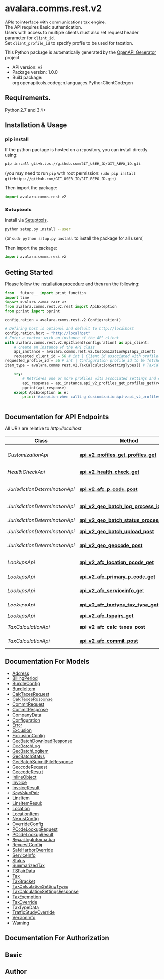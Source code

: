 # avalara.comms.rest.v2
APIs to interface with communications tax engine.<br />The API requires Basic authentication.<br />Users with access to multiple clients must also set request header parameter for <code>client_id</code>.<br />Set <code>client_profile_id</code> to specify profile to be used for taxation.

This Python package is automatically generated by the [OpenAPI Generator](https://openapi-generator.tech) project:

- API version: v2
- Package version: 1.0.0
- Build package: org.openapitools.codegen.languages.PythonClientCodegen

## Requirements.

Python 2.7 and 3.4+

## Installation & Usage
### pip install

If the python package is hosted on a repository, you can install directly using:

```sh
pip install git+https://github.com/GIT_USER_ID/GIT_REPO_ID.git
```
(you may need to run `pip` with root permission: `sudo pip install git+https://github.com/GIT_USER_ID/GIT_REPO_ID.git`)

Then import the package:
```python
import avalara.comms.rest.v2
```

### Setuptools

Install via [Setuptools](http://pypi.python.org/pypi/setuptools).

```sh
python setup.py install --user
```
(or `sudo python setup.py install` to install the package for all users)

Then import the package:
```python
import avalara.comms.rest.v2
```

## Getting Started

Please follow the [installation procedure](#installation--usage) and then run the following:

```python
from __future__ import print_function
import time
import avalara.comms.rest.v2
from avalara.comms.rest.v2.rest import ApiException
from pprint import pprint

configuration = avalara.comms.rest.v2.Configuration()

# Defining host is optional and default to http://localhost
configuration.host = "http://localhost"
# Enter a context with an instance of the API client
with avalara.comms.rest.v2.ApiClient(configuration) as api_client:
    # Create an instance of the API class
    api_instance = avalara.comms.rest.v2.CustomizationApi(api_client)
    requested_client_id = 56 # int | Client id associated with profile(s) to be fetched  Null value will use client id submitting the request or default client id as applicable. (optional)
requested_profile_id = 56 # int | Configuration profile id to be fetched  Use 0 to indicate all profiles  Null value will use profile id from request or 0 if not set. (optional)
item_type = avalara.comms.rest.v2.TaxCalculationSettingTypes() # TaxCalculationSettingTypes | Item Type  Examples:    Configuration, Bundle, Exclusion, Override, All (optional)

    try:
        # Retrieves one or more profiles with associated settings and configurable items
        api_response = api_instance.api_v2_profiles_get_profiles_get(requested_client_id=requested_client_id, requested_profile_id=requested_profile_id, item_type=item_type)
        pprint(api_response)
    except ApiException as e:
        print("Exception when calling CustomizationApi->api_v2_profiles_get_profiles_get: %s\n" % e)
    
```

## Documentation for API Endpoints

All URIs are relative to *http://localhost*

Class | Method | HTTP request | Description
------------ | ------------- | ------------- | -------------
*CustomizationApi* | [**api_v2_profiles_get_profiles_get**](docs/CustomizationApi.md#api_v2_profiles_get_profiles_get) | **GET** /api/v2/profiles/GetProfiles | Retrieves one or more profiles with associated settings and configurable items
*HealthCheckApi* | [**api_v2_health_check_get**](docs/HealthCheckApi.md#api_v2_health_check_get) | **GET** /api/v2/HealthCheck | Health check that confirms the service is operational and ready to use
*JurisdictionDeterminationApi* | [**api_v2_afc_p_code_post**](docs/JurisdictionDeterminationApi.md#api_v2_afc_p_code_post) | **POST** /api/v2/afc/PCode | Get PCode(s) associated with a location - Ctry/State/County/City/Zip/NpaNxx/Fips.
*JurisdictionDeterminationApi* | [**api_v2_geo_batch_log_process_id_get**](docs/JurisdictionDeterminationApi.md#api_v2_geo_batch_log_process_id_get) | **GET** /api/v2/geo/batch/log/{processId} | Retrieves log on Geo Batch file
*JurisdictionDeterminationApi* | [**api_v2_geo_batch_status_process_id_get**](docs/JurisdictionDeterminationApi.md#api_v2_geo_batch_status_process_id_get) | **GET** /api/v2/geo/batch/status/{processId} | Retrieves information on Geo Batch file status
*JurisdictionDeterminationApi* | [**api_v2_geo_batch_upload_post**](docs/JurisdictionDeterminationApi.md#api_v2_geo_batch_upload_post) | **POST** /api/v2/geo/batch/Upload | Uploads file to Geo Batch.
*JurisdictionDeterminationApi* | [**api_v2_geo_geocode_post**](docs/JurisdictionDeterminationApi.md#api_v2_geo_geocode_post) | **POST** /api/v2/geo/Geocode | Geocodes one or multiple street addresses and/or lat/long coordinate pairs.
*LookupsApi* | [**api_v2_afc_location_pcode_get**](docs/LookupsApi.md#api_v2_afc_location_pcode_get) | **GET** /api/v2/afc/location/{pcode} | Get location data associated with a PCode
*LookupsApi* | [**api_v2_afc_primary_p_code_get**](docs/LookupsApi.md#api_v2_afc_primary_p_code_get) | **GET** /api/v2/afc/primary/{pCode} | Get primary location data associated with a PCode
*LookupsApi* | [**api_v2_afc_serviceinfo_get**](docs/LookupsApi.md#api_v2_afc_serviceinfo_get) | **GET** /api/v2/afc/serviceinfo | Retrieves server time, service build version and engine version
*LookupsApi* | [**api_v2_afc_taxtype_tax_type_get**](docs/LookupsApi.md#api_v2_afc_taxtype_tax_type_get) | **GET** /api/v2/afc/taxtype/{taxType} | Get the tax information (description and category) for a tax type ID
*LookupsApi* | [**api_v2_afc_tspairs_get**](docs/LookupsApi.md#api_v2_afc_tspairs_get) | **GET** /api/v2/afc/tspairs | Get transaction/service pair information
*TaxCalculationApi* | [**api_v2_afc_calc_taxes_post**](docs/TaxCalculationApi.md#api_v2_afc_calc_taxes_post) | **POST** /api/v2/afc/CalcTaxes | Performs tax calculations on all invoices and line items within the request body.
*TaxCalculationApi* | [**api_v2_afc_commit_post**](docs/TaxCalculationApi.md#api_v2_afc_commit_post) | **POST** /api/v2/afc/Commit | Commits or un-commits a document code.


## Documentation For Models

 - [Address](docs/Address.md)
 - [BillingPeriod](docs/BillingPeriod.md)
 - [BundleConfig](docs/BundleConfig.md)
 - [BundleItem](docs/BundleItem.md)
 - [CalcTaxesRequest](docs/CalcTaxesRequest.md)
 - [CalcTaxesResponse](docs/CalcTaxesResponse.md)
 - [CommitRequest](docs/CommitRequest.md)
 - [CommitResponse](docs/CommitResponse.md)
 - [CompanyData](docs/CompanyData.md)
 - [Configuration](docs/Configuration.md)
 - [Error](docs/Error.md)
 - [Exclusion](docs/Exclusion.md)
 - [ExclusionConfig](docs/ExclusionConfig.md)
 - [GeoBatchDownloadResponse](docs/GeoBatchDownloadResponse.md)
 - [GeoBatchLog](docs/GeoBatchLog.md)
 - [GeoBatchLogItem](docs/GeoBatchLogItem.md)
 - [GeoBatchStatus](docs/GeoBatchStatus.md)
 - [GeoBatchSubmitFileResponse](docs/GeoBatchSubmitFileResponse.md)
 - [GeocodeRequest](docs/GeocodeRequest.md)
 - [GeocodeResult](docs/GeocodeResult.md)
 - [InlineObject](docs/InlineObject.md)
 - [Invoice](docs/Invoice.md)
 - [InvoiceResult](docs/InvoiceResult.md)
 - [KeyValuePair](docs/KeyValuePair.md)
 - [LineItem](docs/LineItem.md)
 - [LineItemResult](docs/LineItemResult.md)
 - [Location](docs/Location.md)
 - [LocationItem](docs/LocationItem.md)
 - [NexusConfig](docs/NexusConfig.md)
 - [OverrideConfig](docs/OverrideConfig.md)
 - [PCodeLookupRequest](docs/PCodeLookupRequest.md)
 - [PCodeLookupResult](docs/PCodeLookupResult.md)
 - [ReportingInformation](docs/ReportingInformation.md)
 - [RequestConfig](docs/RequestConfig.md)
 - [SafeHarborOverride](docs/SafeHarborOverride.md)
 - [ServiceInfo](docs/ServiceInfo.md)
 - [Status](docs/Status.md)
 - [SummarizedTax](docs/SummarizedTax.md)
 - [TSPairData](docs/TSPairData.md)
 - [Tax](docs/Tax.md)
 - [TaxBracket](docs/TaxBracket.md)
 - [TaxCalculationSettingTypes](docs/TaxCalculationSettingTypes.md)
 - [TaxCalculationSettingsResponse](docs/TaxCalculationSettingsResponse.md)
 - [TaxExemption](docs/TaxExemption.md)
 - [TaxOverride](docs/TaxOverride.md)
 - [TaxTypeData](docs/TaxTypeData.md)
 - [TrafficStudyOverride](docs/TrafficStudyOverride.md)
 - [VersionInfo](docs/VersionInfo.md)
 - [Warning](docs/Warning.md)


## Documentation For Authorization


## Basic



## Author




